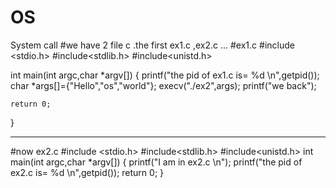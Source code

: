 # OS
System call
#we have 2 file c .the first ex1.c ,ex2.c ...
#ex1.c
#include <stdio.h>
#include<stdlib.h>
#include<unistd.h>

int main(int argc,char *argv[])
{
   printf("the pid of ex1.c is= %d \n",getpid());
   char *args[]={"Hello","os","world"};
   execv("./ex2",args);
   printf("we back");

    return 0;
}

**********
#now ex2.c
#include <stdio.h>
#include<stdlib.h>
#include<unistd.h>
int main(int argc,char *argv[])
{
    printf("I am in ex2.c \n");
    printf("the pid of ex2.c is= %d \n",getpid());
    return 0;
}

